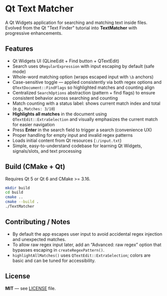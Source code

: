 # Qt Text Matcher

A Qt Widgets application for searching and matching text inside files.
Evolved from the Qt "Text Finder" tutorial into **TextMatcher** with progressive enhancements.

## Features
- Qt Widgets UI (QLineEdit + Find button + QTextEdit)
- Search uses `QRegularExpression` with input escaping by default (safe mode)
- Whole-word matching option (wraps escaped input with `\b` anchors)
- Case-sensitive toggle — applied consistently via both regex options and
  `QTextDocument::FindFlags` so highlighted matches and counting align
- Centralized `SearchOptions` abstraction (pattern + find flags) to ensure
  consistent behavior across searching and counting
- Match counting with a status label: shows current match index and total (e.g., `Matches: 3/10`)
- **Highlights all matches** in the document using `QTextEdit::ExtraSelection`
  and visually emphasizes the current match for easier navigation
- Press **Enter** in the search field to trigger a search (convenience UX)
- Proper handling for empty input and invalid regex patterns
- Loads initial content from Qt resources (`:/input.txt`)
- Simple, easy-to-understand codebase for learning Qt Widgets, signals/slots, and text processing

## Build (CMake + Qt)
Requires Qt 5 or Qt 6 and CMake >= 3.16.

```bash
mkdir build
cd build
cmake ..
cmake --build .
./TextMatcher
```

## Contributing / Notes
- By default the app escapes user input to avoid accidental regex injection and unexpected matches.
- To allow raw regex input later, add an “Advanced: raw regex” option that bypasses escaping in `createRegexPattern()`.
- `highlightAllMatches()` uses `QTextEdit::ExtraSelection`; colors are basic and can be tuned for accessibility.

## License
**MIT** — see [LICENSE]((./LICENSE.txt)) file.